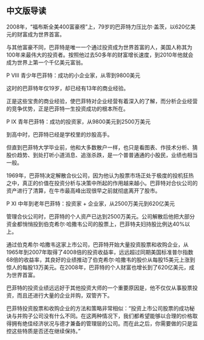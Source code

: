 ## 中文版导读

2008年，“福布斯全美400富豪榜”上，79岁的巴菲特力压比尔·盖茨，以620亿美元的财富成为世界首富。

与其他富豪不同，巴菲特是唯一一个通过投资成为世界首富的人，美国人称其为100年来最伟大的投资者。按照他过去50多年的财富增长速度，到2010年他就会成为世界上第一个千亿美元富翁。

P VIII 青少年巴菲特：成功的小企业家，从零到9800美元

这时的巴菲特年仅19岁，却已经有13年的商业经验。

正是这些宝贵的商业经验，使巴菲特对企业经营有着深入的了解，而分析企业经营的竞争优势，正是巴菲特一生投资成功的根本所在。

P IX 青年巴菲特：成功的投资家，从9800美元到2500万美元

到高中时，巴菲特已经是学校里的炒股高手。

但直到巴菲特大学毕业前，他和大多数散户一样，也只是看图表、作技术分析、猜股价趋势、到处打听小道消息、追涨杀跌，是一个普普通通的小股民，业绩也相当一般。

1969年，巴菲特决定解散合伙公司，因为他认为股票市场正处于极度的投机狂热之中，真正的价值在投资分析与决策中所起的作用越来越小。巴菲特对合伙公司的资产进行了清算，在牛市最高峰出现很早之前就彻底离开了股市。

P XI 中年到老年巴菲特：投资家 + 企业家，从2500万美元到620亿美元

管理合伙公司时，巴菲特的个人资产已达到2500万美元。公司解散后他把大部分资金都悄悄投到伯克希尔·哈撒韦公司的股票上，巴菲特夫妇持股比例达40%以上。

通过伯克希尔·哈撒韦这家上市公司，巴菲特开始大量投资股票和收购企业，从1965年到2007年取得了4008倍的投资收益率，远远超过同期美国标准普尔指数68倍的收益率，其良好的业绩推动了伯克希尔·哈撒韦的股价从每股15美元上涨到惊人的每股13万美元。在2008年，巴菲特的个人财富也增长到了620亿美元，成为世界首富。

巴菲特的投资业绩远远好于其他投资大师的一个重要原因是，他不仅仅从事股票投资，而且还进行大量的企业并购，双管齐下。

巴菲特投资股票和收购企业的方法和策略非常相似：“投资上市公司股票的成功秘诀与并购子公司没有什么不同。在这两种情况下，我们都希望能够以合理的价格取得拥有绝佳经济状况与德才兼备的管理层的公司。而在此之后，你需要做的只是监控这些特质是否还在继续保持。”
